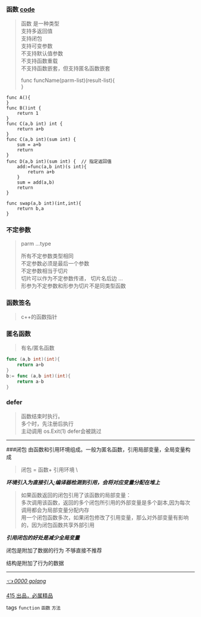 ### 函数 [code](demo/function/function_test.go)

> 函数 是一种类型\
> 支持多返回值\
> 支持闭包\
> 支持可变参数\
> 不支持默认值参数\
> 不支持函数重载\
> 不支持函数嵌套，但支持匿名函数嵌套
> 
>
> func funcName(parm-list)(result-list){\
> }
```
func A(){
}
func B()int {
    return 1
}
func C(a,b int) int {
    return a+b
}
func C(a,b int)(sum int) {
    sum = a+b
    return
}
func D(a,b int)(sum int) {  // 指定返回值
    add:=func(a,b int)(s int){
        return a+b
    }
    sum = add(a,b)
    return
}

func swap(a,b int)(int,int){
    return b,a
}
```
### 不定参数
> parm ...type
>
> 所有不定参数类型相同\
> 不定参数必须是最后一个参数\
> 不定参数相当于切片\
> 切片可以作为不定参数传递， 切片名后边 ...\
> 形参为不定参数和形参为切片不是同类型函数
>  

### 函数签名
> c++的函数指针

### 匿名函数
> 有名/匿名函数
```go
func (a,b int)(int){
    return a+b
}
b:= func (a,b int)(int){
    return a-b
}
```

### defer 
> 函数结束时执行。\
> 多个时，先注册后执行\
> 主动调用 os.Exit(1) defer会被跳过

---

###闭包
 由函数和引用环境组成。一般为匿名函数，引用局部变量，全局变量构成
> 闭包 = 函数+ 引用环境 \

***环境引入为直接引入;编译器检测到引用，会将对应变量分配在堆上***
> 如果函数返回的闭包引用了该函数的局部变量：\
> 多次调用该函数，返回的多个闭包所引用的外部变量是多个副本,因为每次调用都会为局部变量分配内存\
> 用一个闭包函数多次，如果闭包修改了引用变量，那么对外部变量有影响的，因为闭包函数共享外部引用
>
***引用闭包的好处是减少全局变量*** 

闭包是附加了数据的行为  不够直接不推荐

结构是附加了行为的数据

---
*[👈 0000 golang](0000golang.md)*

[415 出品，必属精品](../note.md) 

tags `function` `函数` `方法`